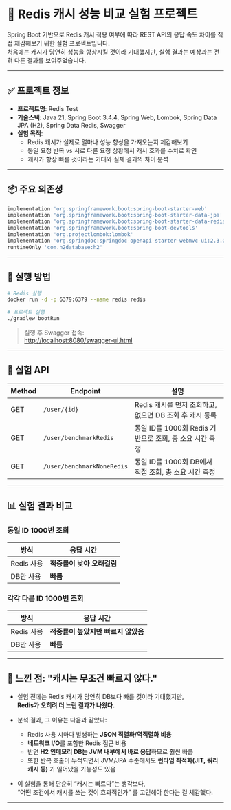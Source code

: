 
# 🔁 Redis 캐시 성능 비교 실험 프로젝트

Spring Boot 기반으로 Redis 캐시 적용 여부에 따라 REST API의 응답 속도 차이를 직접 체감해보기 위한 실험 프로젝트입니다.  
처음에는 캐시가 당연히 성능을 향상시킬 것이라 기대했지만, 실험 결과는 예상과는 전혀 다른 결과를 보여주었습니다.

---

## ✅ 프로젝트 정보

- **프로젝트명**: Redis Test
- **기술스택**: Java 21, Spring Boot 3.4.4, Spring Web, Lombok, Spring Data JPA (H2), Spring Data Redis, Swagger
- **실험 목적**:
  - Redis 캐시가 실제로 얼마나 성능 향상을 가져오는지 체감해보기
  - 동일 요청 반복 vs 서로 다른 요청 상황에서 캐시 효과를 수치로 확인
  - 캐시가 항상 빠를 것이라는 기대와 실제 결과의 차이 분석

---

## 📦 주요 의존성

```groovy
implementation 'org.springframework.boot:spring-boot-starter-web'
implementation 'org.springframework.boot:spring-boot-starter-data-jpa'
implementation 'org.springframework.boot:spring-boot-starter-data-redis'
implementation 'org.springframework.boot:spring-boot-devtools'
implementation 'org.projectlombok:lombok'
implementation 'org.springdoc:springdoc-openapi-starter-webmvc-ui:2.3.0'
runtimeOnly 'com.h2database:h2'
```

---

## 🔧 실행 방법

```bash
# Redis 실행
docker run -d -p 6379:6379 --name redis redis

# 프로젝트 실행
./gradlew bootRun
```

> 실행 후 Swagger 접속:  
> [http://localhost:8080/swagger-ui.html](http://localhost:8080/swagger-ui.html)

---

## 🧪 실험 API

| Method | Endpoint                   | 설명 |
|--------|-----------------------------|------|
| GET    | `/user/{id}`                | Redis 캐시를 먼저 조회하고, 없으면 DB 조회 후 캐시 등록 |
| GET    | `/user/benchmarkRedis`      | 동일 ID를 1000회 Redis 기반으로 조회, 총 소요 시간 측정 |
| GET    | `/user/benchmarkNoneRedis`  | 동일 ID를 1000회 DB에서 직접 조회, 총 소요 시간 측정 |

---

## 📊 실험 결과 비교

### 동일 ID 1000번 조회

| 방식         | 응답 시간 |
|--------------|-----------|
| Redis 사용   | **적중률이 낮아 오래걸림** |
| DB만 사용    | **빠름**  |

### 각각 다른 ID 1000번 조회

| 방식         | 응답 시간 |
|--------------|-----------|
| Redis 사용   | **적중률이 높았지만 빠르지 않았음** |
| DB만 사용    | **빠름** |

---

## 🧠 느낀 점: "캐시는 무조건 빠르지 않다."

- 실험 전에는 Redis 캐시가 당연히 DB보다 빠를 것이라 기대했지만,  
  **Redis가 오히려 더 느린 결과가 나왔다.**

- 분석 결과, 그 이유는 다음과 같았다:
  - Redis 사용 시마다 발생하는 **JSON 직렬화/역직렬화 비용**
  - **네트워크 I/O**를 포함한 Redis 접근 비용
  - 반면 **H2 인메모리 DB는 JVM 내부에서 바로 응답**하므로 훨씬 빠름
  - 또한 반복 호출이 누적되면서 JVM/JPA 수준에서도 **런타임 최적화(JIT, 쿼리 캐시 등)** 가 일어났을 가능성도 있음

- 이 실험을 통해 단순히 “캐시는 빠르다”는 생각보다,  
  “어떤 조건에서 캐시를 쓰는 것이 효과적인가” 를 고민해야 한다는 걸 체감했다.

---
